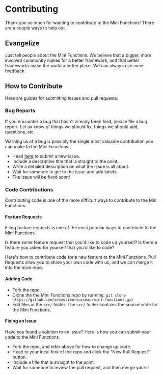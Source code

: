 # Contributing

Thank you so much for wanting to contribute to the Mini Functions!
There are a couple ways to help out.

## Evangelize

Just tell people about the Mini Functions. We believe that a bigger,
more involved community makes for a better framework, and that better
frameworks make the world a better place. We can always use more
feedback.

## How to Contribute

Here are guides for submitting issues and pull requests.

### Bug Reports

If you encounter a bug that hasn't already been filed, please file a
bug report. Let us know of things we should fix, things we should add,
questions, etc.

Warning us of a bug is possibly the single most valuable contribution
you can make to the Mini Functions.

- Head
  [here](https://github.com/sebastienrousseau/mini-functions/issues/new)
  to submit a new issue.
- Include a descriptive title that is straight to the point.
- Write a detailed description on what the issue is all about.
- Wait for someone to get to the issue and add labels.
- The issue will be fixed soon!

### Code Contributions

Contributing code is one of the more difficult ways to contribute to the
Mini Functions.

#### Feature Requests

Filing feature requests is one of the most popular ways to contribute to
the Mini Functions.

Is there some feature request that you'd like to code up yourself? Is
there a feature you asked for yourself that you'd like to code?

Here's how to contribute code for a new feature to the Mini Functions.
Pull Requests allow you to share your own code with us, and we can merge
it into the main repo.

#### Adding Code

- Fork the repo.
- Clone the the Mini Functions repo by running:
  `git clone https://github.com/sebastienrousseau/mini-functions.git`
- Edit files in the `src/` folder. The `src/` folder contains the source
  code for the Mini Functions.

#### Fixing an Issue

Have you found a solution to an issue? Here is how you can submit your
code to the Mini Functions.

- Fork the repo, and refer above for how to change up code.
- Head to your local fork of the repo and click the "New Pull Request" button.
- Include a title that is straight to the point.
- Wait for someone to review the pull request, and then merge yours!
